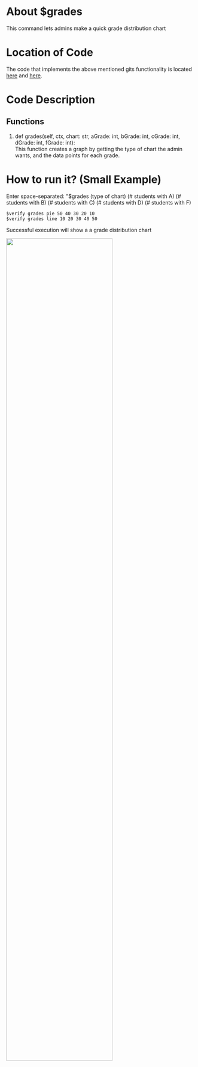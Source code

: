 # About $grades
This command lets admins make a quick grade distribution chart

# Location of Code
The code that implements the above mentioned gits functionality is located [here](https://github.com/chandur626/ClassMateBot/blob/main/bot.py) and [here](https://github.com/chandur626/ClassMateBot/blob/main/cogs/charts.py).

# Code Description
## Functions

1. def grades(self, ctx, chart: str, aGrade: int, bGrade: int, cGrade: int, dGrade: int, fGrade: int): <br>
This function creates a graph by getting the type of chart the admin wants, and the data points for each grade. 

# How to run it? (Small Example)
Enter space-separated: "$grades (type of chart) (# students with A) (# students with B) (# students with C) (# students with D) (# students with F)
```
$verify grades pie 50 40 30 20 10
$verify grades line 10 20 30 40 50
```
Successful execution will show a a grade distribution chart
<p align="left"><img width=75% src="https://user-images.githubusercontent.com/60410421/139969198-dcd79af8-eb59-4fa7-934b-aca7023574a0.gif"></p>
